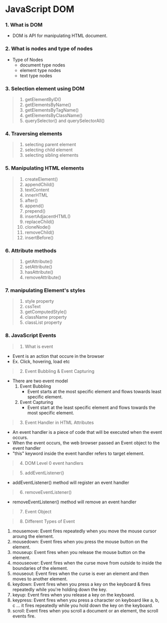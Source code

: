 # JavaScript DOM

### 1. What is DOM
* DOM is API for manipulating HTML document.

### 2. What is nodes and type of nodes
* Type of Nodes
    * document type nodes
    * element type nodes
    * text type nodes

### 3. Selection element using DOM

>1. getElementByID()
>2. getElementsByName()
>3. getElementsByTagName()
>4. getElementsByClassName()
>5. querySelector() and querySelectorAll()

### 4. Traversing elements

>1. selecting parent element
>2. selecting child element
>3. selecting sibling elements

### 5. Manipulating HTML elements

>1. createElement()
>2. appendChild()
>3. textContent
>4. innerHTML
>5. after()
>6. append()
>7. prepend()
>8. insertAdjacentHTML()
>9. replaceChild()
>10. cloneNode()
>11. removeChild()
>12. insertBefore()


### 6. Attribute methods

>1. getAttribute()
>2. setAttribute()
>3. hasAttribute()
>4. removeAttribute()

### 7. manipulating Element's styles

>1. style property
>2. cssText
>3. getComputedStyle()
>4. className property
>5. classList property

### 8. JavaScript Events

>1. What is event
* Event is an action that occure in the browser
*   Ex. Click, hovering, load etc

>2. Event Bubbling & Event Capturing
* There are two event model
    1. Event Bubbling
        * Event starts at the most specific element and flows towards least specific element.
    2. Event Capturing
        * Event start at the least specific element and flows towards the most specific element.

>3. Event Handler in HTML Attributes
* An event handler is a piece of code that will be executed when the event occurs.
* When the event occurs, the web browser passed an Event object to the event handler
* "this" keyword inside the event handler refers to target element.

>4. DOM Level 0 event handlers

>5. addEventListener()
* addEventListener() method will register an event handler

>6. removeEventListener()
* removeEventListener() method will remove an event handler

>7. Event Object

>8. Different Types of Event
1. mousemove: Event fires repeatedly when you move the mouse cursor aroung the element.
2. mousedown: Event fires when you press the mouse button on the element.
3. mouseup: Event fires when you release the mouse button on the element.
4. moouseover: Event fires when the curse move from outside to inside the boundaries of the element.
5. mouseout: Event fires when the curse is ever an element and then moves to another element.
6. keydown: Event fires when you press a key on the keyboard & fires repeatedly while you're holding down the key.
7. keyup: Event fires when you release a key on the keyboard.
8. keypress: Event fires when you press a character on keyboard like a, b, c ... it fires repeatedly while you hold down the key on the keyboard.
9. scroll: Event fires when you scroll a document or an element, the scroll events fire.